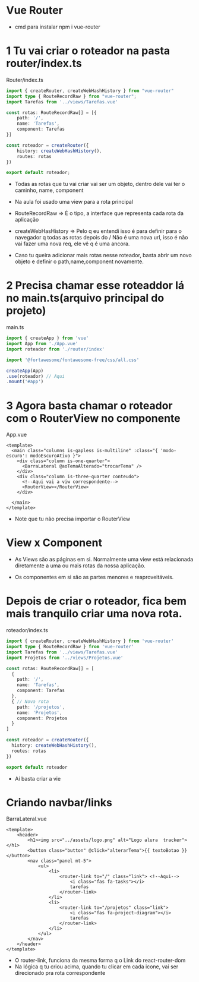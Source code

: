 # Vue Router

- cmd para instalar npm i vue-router

# 1 Tu vai criar o roteador na pasta router/index.ts

Router/index.ts
```ts
import { createRouter, createWebHashHistory } from "vue-router"
import type { RouteRecordRaw } from "vue-router";
import Tarefas from '../views/Tarefas.vue'

const rotas: RouteRecordRaw[] = [{
    path: '/',
    name: 'Tarefas',
    component: Tarefas
}]

const roteador = createRouter({
    history: createWebHashHistory(),
    routes: rotas
})

export default roteador;
```

- Todas  as rotas que tu vai criar vai ser um objeto, dentro dele vai ter o caminho, name, component
- Na aula foi usado uma view para a rota principal

- RouteRecordRaw =>  É o tipo, a interface que representa cada rota da aplicação
- createWebHasHistory => Pelo q eu entendi isso é para definir para o navegador q todas as rotas depois do / Não é uma nova url, isso é não vai fazer uma nova req, ele vê q é uma ancora.

- Caso tu queira adicionar mais  rotas nesse roteador, basta abrir um novo objeto e definir o path,name,component novamente.

# 2 Precisa chamar esse roteaddor lá no main.ts(arquivo principal do projeto)

main.ts
```ts
import { createApp } from 'vue'
import App from './App.vue'
import roteador from './router/index'

import '@fortawesome/fontawesome-free/css/all.css'

createApp(App)
.use(roteador) // Aqui
.mount('#app')

```

# 3 Agora basta chamar o roteador com o RouterView no componente
App.vue
```vue
<template>
  <main class="columns is-gapless is-multiline" :class="{ 'modo-escuro': modoEscuroAtivo }">
    <div class="column is-one-quarter">
      <BarraLateral @aoTemaAlterado="trocarTema" />
    </div>
    <div class="column is-three-quarter conteudo">
      <!--Aqui vai a viw correspondente-->
      <RouterView></RouterView>
    </div>

  </main>
</template>
```
- Note que tu não precisa importar o RouterView

# View x Component

- As Views são as páginas em si. Normalmente uma view está relacionada diretamente a uma ou mais rotas da nossa aplicação.

- Os componentes em si são as partes menores e reaproveitáveis.

# Depois de criar o roteador, fica bem mais tranquilo criar uma nova rota.

roteador/index.ts
```ts
import { createRouter, createWebHashHistory } from 'vue-router'
import type { RouteRecordRaw } from 'vue-router'
import Tarefas from '../views/Tarefas.vue'
import Projetos from '../views/Projetos.vue'

const rotas: RouteRecordRaw[] = [
  {
    path: '/',
    name: 'Tarefas',
    component: Tarefas
  },
  { // Nova rota
    path: '/projetos',
    name: 'Projetos',
    component: Projetos
  }
]

const roteador = createRouter({
  history: createWebHashHistory(),
  routes: rotas
})

export default roteador

```

- Aí basta criar a vie

# Criando navbar/links

BarraLateral.vue
```vue
<template>
    <header>
        <h1><img src="../assets/logo.png" alt="Logo alura  tracker"></h1>
        <button class="button" @click="alterarTema">{{ textoBotao }}</button>
        <nav class="panel mt-5">
            <ul>
                <li>
                    <router-link to="/" class="link"> <!--Aqui-->
                        <i class="fas fa-tasks"></i>
                        tarefas
                    </router-link>
                </li>
                <li>
                    <router-link to="/projetos" class="link">
                        <i class="fas fa-project-diagram"></i>
                        tarefas
                    </router-link>
                </li>
            </ul>
        </nav>
    </header>
</template>
```

- O router-link, funciona da mesma forma q o Link do react-router-dom
- Na lógica q tu criou acima, quando tu clicar em cada icone, vai ser direcionado pra rota correspondente


